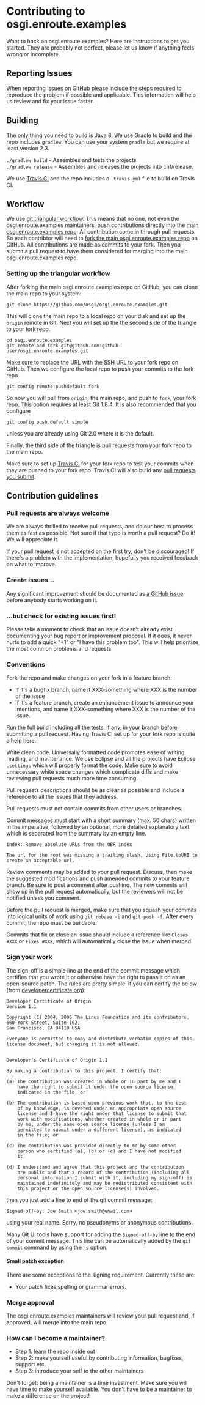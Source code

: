 # Contributing to osgi.enroute.examples

Want to hack on osgi.enroute.examples? Here are instructions to get you
started. They are probably not perfect, please let us know if anything
feels wrong or incomplete.

## Reporting Issues

When reporting [issues](https://github.com/osgi/osgi.enroute.examples/issues) 
on GitHub please include the steps required to reproduce the problem if possible and applicable.
This information will help us review and fix your issue faster.

## Building

The only thing you need to build is Java 8. We use Gradle to build and the repo 
includes `gradlew`. You can use your system `gradle` but we require 
at least version 2.3.

`./gradlew build`    - Assembles and tests the projects  
`./gradlew release`  - Assembles and releases the projects into cnf/release.

We use [Travis CI](https://travis-ci.org/osgi/osgi.enroute.examples) and the repo includes a
`.travis.yml` file to build on Travis CI.

## Workflow

We use [git triangular workflow](https://www.sociomantic.com/blog/2014/05/git-triangular-workflow/).
This means that no one, not even the osgi.enroute.examples maintainers, push contributions directly into the [main osgi.enroute.examples
repo](https://github.com/osgi/osgi.enroute.examples). All contribution come in through pull requests.
So each contribtor will need to [fork the main osgi.enroute.examples repo](https://github.com/osgi/osgi.enroute.examples/fork)
on GitHub. All contributions are made as commits to your fork. Then you submit a
pull request to have them considered for merging into the main osgi.enroute.examples repo.

### Setting up the triangular workflow

After forking the main osgi.enroute.examples repo on GitHub, you can clone the main repo to your system:

    git clone https://github.com/osgi/osgi.enroute.examples.git

This will clone the main repo to a local repo on your disk and set up the `origin` remote in Git.
Next you will set up the the second side of the triangle to your fork repo.

    cd osgi.enroute.examples
    git remote add fork git@github.com:github-user/osgi.enroute.examples.git

Make sure to replace the URL with the SSH URL to your fork repo on GitHub. Then we configure
the local repo to push your commits to the fork repo.

    git config remote.pushdefault fork

So now you will pull from `origin`, the main repo, and push to `fork`, your fork repo.
This option requires at least Git 1.8.4. It is also recommended that you configure

    git config push.default simple

unless you are already using Git 2.0 where it is the default.

Finally, the third side of the triangle is pull requests from your fork repo to the
main repo.

Make sure to set up [Travis CI](https://travis-ci.org) for your fork repo to test your commits
when they are pushed to your fork repo. Travis CI will also build any [pull requests you 
submit](https://travis-ci.org/osgi/osgi.enroute.examples/pull_requests).

## Contribution guidelines

### Pull requests are always welcome

We are always thrilled to receive pull requests, and do our best to
process them as fast as possible. Not sure if that typo is worth a pull
request? Do it! We will appreciate it.

If your pull request is not accepted on the first try, don't be
discouraged! If there's a problem with the implementation, hopefully you
received feedback on what to improve.

### Create issues...

Any significant improvement should be documented as [a GitHub
issue](https://github.com/osgi/osgi.enroute.examples/issues) before anybody
starts working on it.

### ...but check for existing issues first!

Please take a moment to check that an issue doesn't already exist
documenting your bug report or improvement proposal. If it does, it
never hurts to add a quick "+1" or "I have this problem too". This will
help prioritize the most common problems and requests.

### Conventions

Fork the repo and make changes on your fork in a feature branch:

- If it's a bugfix branch, name it XXX-something where XXX is the number of the
  issue
- If it's a feature branch, create an enhancement issue to announce your
  intentions, and name it XXX-something where XXX is the number of the issue.

Run the full build including all the tests, if any, in your branch before
submitting a pull request. Having Travis CI set up for your fork repo is quite
a help here.

Write clean code. Universally formatted code promotes ease of writing, reading,
and maintenance. We use Eclipse and all the projects have Eclipse `.settings` which
will properly format the code. Make sure to avoid unnecessary white space changes
which complicate diffs and make reviewing pull requests much more time consuming.

Pull requests descriptions should be as clear as possible and include a
reference to all the issues that they address.

Pull requests must not contain commits from other users or branches.

Commit messages must start with a short summary (max. 50
chars) written in the imperative, followed by an optional, more detailed
explanatory text which is separated from the summary by an empty line.

    index: Remove absolute URLs from the OBR index

    The url for the root was missing a trailing slash. Using File.toURI to
    create an acceptable url.

Review comments may be added to your pull request. Discuss, then make the
suggested modifications and push amended commits to your feature branch. Be
sure to post a comment after pushing. The new commits will show up in the pull
request automatically, but the reviewers will not be notified unless you
comment.

Before the pull request is merged, make sure that you squash your commits into
logical units of work using `git rebase -i` and `git push -f`. After every
commit, the repo must be buildable.

Commits that fix or close an issue should include a reference like `Closes #XXX`
or `Fixes #XXX`, which will automatically close the issue when merged.

### Sign your work

The sign-off is a simple line at the end of the commit message
which certifies that you wrote it or otherwise have the right to
pass it on as an open-source patch.  The rules are pretty simple: if you
can certify the below (from
[developercertificate.org](http://developercertificate.org/)):

```
Developer Certificate of Origin
Version 1.1

Copyright (C) 2004, 2006 The Linux Foundation and its contributors.
660 York Street, Suite 102,
San Francisco, CA 94110 USA

Everyone is permitted to copy and distribute verbatim copies of this
license document, but changing it is not allowed.


Developer's Certificate of Origin 1.1

By making a contribution to this project, I certify that:

(a) The contribution was created in whole or in part by me and I
    have the right to submit it under the open source license
    indicated in the file; or

(b) The contribution is based upon previous work that, to the best
    of my knowledge, is covered under an appropriate open source
    license and I have the right under that license to submit that
    work with modifications, whether created in whole or in part
    by me, under the same open source license (unless I am
    permitted to submit under a different license), as indicated
    in the file; or

(c) The contribution was provided directly to me by some other
    person who certified (a), (b) or (c) and I have not modified
    it.

(d) I understand and agree that this project and the contribution
    are public and that a record of the contribution (including all
    personal information I submit with it, including my sign-off) is
    maintained indefinitely and may be redistributed consistent with
    this project or the open source license(s) involved.
```

then you just add a line to end of the git commit message:

    Signed-off-by: Joe Smith <joe.smith@email.com>

using your real name. Sorry, no pseudonyms or anonymous contributions.

Many Git UI tools have support for adding the `Signed-off-by` line to the end of your commit
message. This line can be automatically added by the `git commit` command by using the `-s` option.

#### Small patch exception

There are some exceptions to the signing requirement. Currently these are:

* Your patch fixes spelling or grammar errors.

### Merge approval

The osgi.enroute.examples maintainers will review your pull request and, if approved, will merge into
the main repo.

### How can I become a maintainer?

* Step 1: learn the repo inside out
* Step 2: make yourself useful by contributing information, bugfixes, support etc.
* Step 3: introduce your self to the other maintainers

Don't forget: being a maintainer is a time investment. Make sure you will have time
to make yourself available. You don't have to be a maintainer to make a difference
on the project!

